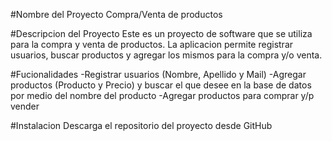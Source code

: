 #Nombre del Proyecto
Compra/Venta de productos

#Descripcion del Proyecto
Este es un proyecto de software que se utiliza para la compra y venta de productos. La aplicacion permite registrar usuarios, buscar productos y agregar los mismos para la compra y/o venta.

#Fucionalidades
-Registrar usuarios (Nombre, Apellido y Mail)
-Agregar productos (Producto y Precio) y buscar el que desee en la base de datos por medio del nombre del producto
-Agregar productos para comprar y/p vender

#Instalacion
Descarga el repositorio del proyecto desde GitHub

